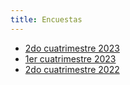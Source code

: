 ```yaml
---
title: Encuestas
---
```


- [2do cuatrimestre 2023](https://docs.google.com/forms/d/16wDZQMPLSRvZFKCat1KKngLA7mhkjtCIekW8mJnWs9U/viewanalytics)
- [1er cuatrimestre 2023](https://docs.google.com/forms/d/1HadroN_thzM0_tvK37kiWIrLOeZDm13VTh6qhm3MEIw/viewanalytics)
- [2do cuatrimestre 2022](https://docs.google.com/forms/d/1BQirM5oMmN1i9dOTUG9MYswI-3riytWz5ZWuSK9up0A/viewanalytics)

